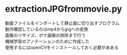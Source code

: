 # extractionJPGfrommovie.py

動画ファイルをインポートして静止画に切り出すプログラム  
動作確認しているのはmp4からjpgへの変換  
画像のリサイズ、ボケ画像の排除まで行う  
機械学習のアノテーションのために作成した  
使用するにはopenCVをインストールしておく必要があある

